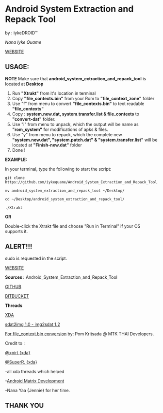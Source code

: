 Android System Extraction and Repack Tool
==========================================

by : iykeDROID™

_Nana Iyke Quame_

[WEBSITE](http://www.droidpeepz.xyz/)

**USAGE:**
----------
**NOTE**
Make sure that  **android_system_extraction_and_repack_tool** is located at **Desktop**

1. Run **"Xtrakt"** from it's location in terminal 
2. Copy **"file_contexts.bin"** from your Rom to  **"file_context_zone"** folder 
2. Use "f" from menu to convert **"file_contexts.bin"** to text readable **"file_contexts"**
3. Copy : **system.new.dat, system.transfer.list & file_contexts** to **"convert-dat"** folder. 
4. Use "i" from menu to unpack, which the output will be name as **"rom_system"** for modifications of apks & files.
5. Use "y" from menu to repack, which the complete new **"system.new.dat", "system.patch.dat" & "system.transfer.list"** will be located at **"Finish-new.dat"** folder
6. Done !
  

**EXAMPLE:**

In your terminal, type the following to start the script:
```
git clone https://github.com/iykequame/Android_System_Extraction_and_Repack_Tool.git

mv android_system_extraction_and_repack_tool ~/Desktop/ 

cd ~/Desktop/android_system_extraction_and_repack_tool/

./Xtrakt
```

**OR**

Double-click the Xtrakt file and choose "Run in Terminal" if your OS supports it.

**ALERT!!!**
------------
sudo is requested in the script.

[WEBSITE](http://www.droidpeepz.xyz/)

**Sources :**
Android_System_Extraction_and_Repack_Tool 

[GITHUB](https://github.com/iykequame/Android_System_Extractrion_and_Repack_Tool)

[BITBUCKET](https://bitbucket.org/zac6ix/android_system_extraction_and_repack_tool)

**Threads**

[XDA](https://forum.xda-developers.com/android/software-hacking/dev-android-extractrion-repack-tool-t3588311)

[sdat2img 1.0 - img2sdat 1.2](https://forum.xda-developers.com/android/software-hacking/how-to-conver-lollipop-dat-files-to-t2978952)

[For file_context.bin conversion](https://www.youtube.com/watch?v=Tw5f4iLUYhc) by: Pom Kritsada @ MTK THAI Developers.

Credit to :

[@xpirt {xda}](https://forum.xda-developers.com/member.php?u=5132229)

[@SuperR. {xda}](https://forum.xda-developers.com/member.php?u=5787964)

-all xda threads which helped

-[Android Matrix Development](https://web.facebook.com/groups/1024872487548231/)

-Nana Yaa {Jennie} for her time.

## THANK YOU
